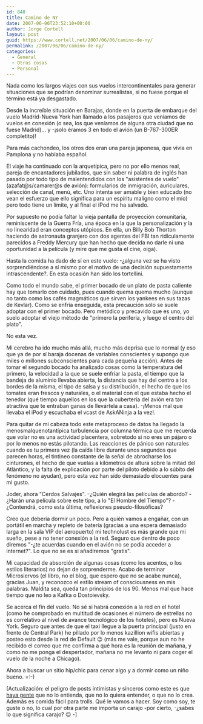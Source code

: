 ```yaml
---
id: 848
title: Camino de NY
date: 2007-06-06T23:52:10+00:00
author: Jorge Cortell
layout: post
guid: https://www.cortell.net/2007/06/06/camino-de-ny/
permalink: /2007/06/06/camino-de-ny/
categories:
  - General
  - Otras cosas
  - Personal
---
```

Nada como los largos viajes con sus vuelos intercontinentales para generar situaciones que se podrí­an denominar surrealistas, si no fuese porque el término está ya desgastado.

Desde la increí­ble situación en Barajas, donde en la puerta de embarque del vuelo Madrid-Nueva York han llamado a los pasajeros que vení­amos de vuelos en conexión (o sea, los que vení­amos de alguna otra ciudad que no fuese Madrid)... y -¡solo éramos 3 en todo el avión (un B-767-300ER completito)!

Para más cachondeo, los otros dos eran una pareja japonesa, que vivia en Pamplona y no hablaba español.

El viaje ha continuado con la arquetí­pica, pero no por ello menos real, pareja de encantadores jubilados, que sin saber ni palabra de inglés han pasado por todo tipo de malentendidos con los "asistentes de vuelo" (azafat@s/camarer@s de avión): formularios de inmigración, auriculares, selección de canal, menú, etc. Uno intenta ser amable y bien educado (no vean el esfuerzo que ello significa para un espí­ritu maligno como el mí­o) pero todo tiene un lí­mite, y al final el iPod me ha salvado.

Por supuesto no podí­a faltar la vieja pantalla de proyección comunitaria, reminiscente de la Guerra Frí­a, una época en la que la personalización y la no linearidad eran conceptos utópicos. En ella, un Billy Bob Thorton haciendo de astronauta granjero con dos agentes del FBI tan ridí­culamente parecidos a Freddy Mercury que han hecho que decida no darle ni una oportunidad a la pelí­cula (y mire que me gusta el cine, oiga).

Hasta la comida ha dado de sí­ en este vuelo: -¿alguna vez se ha visto sorprendiéndose a sí­ mismo por el motivo de una decisión supuestamente intrascendente?. En esta ocasión han sido los tortellini.

Como todo el mundo sabe, el primer bocado de un plato de pasta caliente hay que tomarlo con cuidado, pues cuando quema quema mucho (aunque no tanto como los cafés magmáticos que sirven los yankees en sus tazas de Kevlar). Como se enfrí­a enseguida, esta precaución sólo se suele adoptar con el primer bocado. Pero metódico y precavido que es uno, yo suelo adoptar el viejo método de "primero la periferia, y luego el centro del plato".

No esta vez.

Mi cerebro ha ido mucho más allá, mucho más deprisa que lo normal (y eso que ya de por sí­ baraja docenas de variables conscientes y supongo que miles o millones subconscientes para cada pequeña acción). Antes de tomar el segundo bocado ha analizado cosas como la temperatura del primero, la velocidad a la que se suele enfriar la pasta, el tiempo que la bandeja de aluminio llevaba abierta, la distancia que hay del centro a los bordes de la misma, el tipo de salsa y su distribución, el hecho de que los tomates eran frescos y naturales, o el material con el que estaba hecho el tenedor (qué tiempo aquellos en los que la cuberterí­a del avión era tan atractiva que te entraban ganas de llevártela a casa). -¡Menos mal que llevaba el iPod y escuchaba el vcast de AskANinja a la vez!.

Para quitar de mi cabeza todo este metaproceso de datos ha llegado la menosmalquenotantí­pica turbulencia por columna térmica que me recuerda que volar no es una actividad placentera, sobretodo si no eres un pájaro o por lo menos no estás pilotando. Las reacciones de pánico son naturales cuando es tu primera vez (la caí­da libre durante unos segundos que parecen horas, el tintineo constante de la señal de abrocharse los cinturones, el hecho de que vuelas a kilómetros de altura sobre la mitad del Atlántico, y la falta de explicación por parte del piloto debido a lo súbito del fenómeno no ayudan), pero esta vez han sido demasiado elocuentes para mi gusto.

Joder, ahora "Cerdos Salvajes". -¿Quién elegirá las pelí­culas de abordo? -¿Harán una pelí­cula sobre este tipo, a lo "El Hombre del Tiempo"? -¿Contendrá, como esta última, reflexiones pseudo-filosóficas?

Creo que deberí­a dormir un poco. Pero a quién vamos a engañar, con un portátil en marcha y repleto de baterí­a (gracias a una espera demasiado larga en la sala VIP del aeropuerto) mi technolust es más grande que mi sueño, pese a no tener conexión a la red. Seguro que dentro de poco diremos "-¿te acuerdas cuando en el avión no se podí­a acceder a internet?". Lo que no se es si añadiremos "gratis".

Mi capacidad de absorción de algunas cosas (como los acentos, o los estilos literarios) no dejan de sorprenderme. Acabo de terminar Microsiervos (el libro, no el blog, que espero que no se acabe nunca), gracias Juan, y reconozco el estilo stream of consciousness en mis palabras. Maldita sea, queda tan principios de los 90. Menos mal que hace tiempo que no leo a Kafka o Dostoievsky.

Se acerca el fin del vuelo. No sé si habrá conexión a la red en el hotel (como he comprobado en multitud de ocasiones el número de estrellas no es correlativo al nivel de avance tecnológico de los hoteles), pero es Nueva York. Seguro que antes de que el taxi llegue a la puerta principal (justo en frente de Central Park) he pillado por lo menos kazillion wifis abiertas y posteo esto desde la red de Default 😉 (más me vale, porque aun no he recibido el correo que me confirma a qué hora es la reunión de mañana, y como no me ponga el despertador, mañana no me levanto ni para coger el vuelo de la noche a Chicago).

Ahora a buscar un sitio hip/chic para cenar algo y a dormir como un niño bueno. =:-)

[Actualización: el peligro de posts intimistas y sinceros como este es que <a target="_blank" title="Followski" href="https://www.despacho101.com/press/perla1">haya gente</a> que no lo entienda, que no lo quiera entender, o que no lo crea. Además es comida fácil para trolls. Qué le vamos a hacer. Soy como soy, te guste o no, lo cual por otra parte me importa un carajo -por cierto, -¿sabes lo que significa carajo? 😉 -]